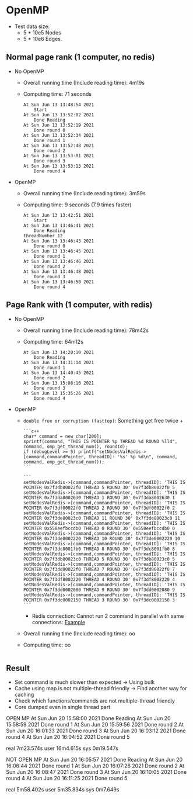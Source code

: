 # OpenMP

+ Test data size:
  + 5 * 10e5 Nodes
  + 5 * 10e6 Edges.
## Normal page rank (1 computer, no redis)

+ No OpenMP
  + Overall running time (Include reading time): 4m19s
  + Computing time: 71 seconds
  
    ```
    At Sun Jun 13 13:48:54 2021
        Start
    At Sun Jun 13 13:52:02 2021
        Done Reading
    At Sun Jun 13 13:52:19 2021
        Done round 0
    At Sun Jun 13 13:52:34 2021
        Done round 1
    At Sun Jun 13 13:52:48 2021
        Done round 2
    At Sun Jun 13 13:53:01 2021
        Done round 3
    At Sun Jun 13 13:53:13 2021
        Done round 4
    ```

+ OpenMP
  + Overall running time (Include reading time): 3m59s
  + Computing time: 9 seconds (7.9 times faster)
    
    ```
    At Sun Jun 13 13:42:51 2021
        Start
    At Sun Jun 13 13:46:41 2021
        Done Reading
    threadNumber 12
    At Sun Jun 13 13:46:43 2021
        Done round 0
    At Sun Jun 13 13:46:45 2021
        Done round 1
    At Sun Jun 13 13:46:46 2021
        Done round 2
    At Sun Jun 13 13:46:48 2021
        Done round 3
    At Sun Jun 13 13:46:50 2021
        Done round 4
    ```
## Page Rank with (1 computer, with redis)

+ No OpenMP
  + Overall running time (Include reading time): 78m42s
  + Computing time: 64m12s
  
    ```
    At Sun Jun 13 14:20:10 2021
        Done Reading
    At Sun Jun 13 14:31:14 2021
        Done round 1
    At Sun Jun 13 14:40:45 2021
        Done round 2
    At Sun Jun 13 15:08:16 2021
        Done round 3
    At Sun Jun 13 15:35:26 2021
        Done round 4
    ```

+ OpenMP
  + `double free or corruption (fasttop)`: Something get free twice
    + 

        ```c++
        char* command = new char[200];
        sprintf(command, "THIS IS POINTER %p THREAD %d ROUND %lld", command, omp_get_thread_num(), roundId);
        if (debugLevel >= 5) printf("setNodesValRedis->[command,commandPointer, threadID]: '%s' %p %d\n", command, command, omp_get_thread_num());
        ```

        ```
        setNodesValRedis->[command,commandPointer, threadID]: 'THIS IS POINTER 0x7f3db80022f0 THREAD 5 ROUND 30' 0x7f3db80022f0 5
        setNodesValRedis->[command,commandPointer, threadID]: 'THIS IS POINTER 0x7f3da8002630 THREAD 1 ROUND 30' 0x7f3da8002630 1
        setNodesValRedis->[command,commandPointer, threadID]: 'THIS IS POINTER 0x7f3df00022f0 THREAD 2 ROUND 30' 0x7f3df00022f0 2
        setNodesValRedis->[command,commandPointer, threadID]: 'THIS IS POINTER 0x7f3de80023c0 THREAD 11 ROUND 30' 0x7f3de80023c0 11
        setNodesValRedis->[command,commandPointer, threadID]: 'THIS IS POINTER 0x558eefbccdb0 THREAD 0 ROUND 30' 0x558eefbccdb0 0
        setNodesValRedis->[command,commandPointer, threadID]: 'THIS IS POINTER 0x7f3de0002220 THREAD 10 ROUND 30' 0x7f3de0002220 10
        setNodesValRedis->[command,commandPointer, threadID]: 'THIS IS POINTER 0x7f3dc8001fb0 THREAD 8 ROUND 30' 0x7f3dc8001fb0 8
        setNodesValRedis->[command,commandPointer, threadID]: 'THIS IS POINTER 0x7f3db80023c0 THREAD 5 ROUND 30' 0x7f3db80023c0 5
        setNodesValRedis->[command,commandPointer, threadID]: 'THIS IS POINTER 0x7f3dd80022f0 THREAD 7 ROUND 30' 0x7f3dd80022f0 7
        setNodesValRedis->[command,commandPointer, threadID]: 'THIS IS POINTER 0x7f3df8002220 THREAD 4 ROUND 30' 0x7f3df8002220 4
        setNodesValRedis->[command,commandPointer, threadID]: 'THIS IS POINTER 0x7f3dd0002080 THREAD 9 ROUND 30' 0x7f3dd0002080 9
        setNodesValRedis->[command,commandPointer, threadID]: 'THIS IS POINTER 0x7f3dc0002150 THREAD 3 ROUND 30' 0x7f3dc0002150 3
        ```
    + Redis connection: Cannot run 2 command in parallel with same connections: [Example](../cpp/page_rank_with_redis/testOpenMpRedis.cpp)
  + Overall running time (Include reading time): oo
  + Computing time: oo
    
    ```
    
    ```

## Result

+ Set command is much slower than expected -> Using bulk
+ Cache using map is not multiple-thread friendly -> Find another way for caching
+ Check which functions/commands are not multiple-thread friendly
+ Core dumped even in single thread part


OPEN MP
At Sun Jun 20 15:58:00 2021
    Done Reading
At Sun Jun 20 15:58:59 2021
    Done round 1
At Sun Jun 20 15:59:56 2021
    Done round 2
At Sun Jun 20 16:01:33 2021
    Done round 3
At Sun Jun 20 16:03:12 2021
    Done round 4
At Sun Jun 20 16:04:52 2021
    Done round 5

real    7m23.574s
user    16m4.615s
sys     0m19.547s

NOT OPEN MP
At Sun Jun 20 16:05:57 2021
    Done Reading
At Sun Jun 20 16:06:44 2021
    Done round 1
At Sun Jun 20 16:07:26 2021
    Done round 2
At Sun Jun 20 16:08:47 2021
    Done round 3
At Sun Jun 20 16:10:05 2021
    Done round 4
At Sun Jun 20 16:11:25 2021
    Done round 5

real    5m58.402s
user    5m35.834s
sys     0m7.649s